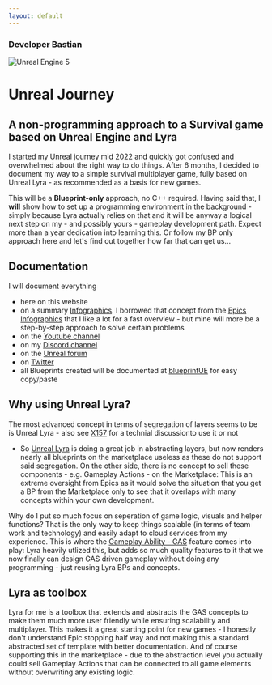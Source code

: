 ```yaml
---
layout: default
---
```

### Developer Bastian

![Unreal Engine 5](/www/assets/images/unreal5.webp)

# Unreal Journey

## A **non-programming approach** to a Survival game based on Unreal Engine and Lyra

I started my Unreal journey mid 2022 and quickly got confused and overwhelmed about the right way to do things. 
After 6 months, I decided to document my way to a simple survival multiplayer game, fully based on Unreal Lyra - as recommended as a basis for new games.

This will be a **Blueprint-only** approach, no C++ required. Having said that, I **will** show how to set up a programming environment in the background - simply because Lyra actually relies on that and it will be anyway a logical next step on my - and possibly yours - gameplay development path.
Expect more than a year dedication into learning this. Or follow my BP only approach here and let's find out together how far that can get us...

## Documentation
I will document everything

*   here on this website
*	on a summary [Infographics](https://github.com/DeveloperBastian/Unreal-Lyra-Concepts/blob/main/infographics/Unreal%20Lyra.pdf). I borrowed that concept from the [Epics Infographics](https://github.com/drstreit/unreal_schematics) that I like a lot for a fast overview - but mine will more be a step-by-step approach to solve certain problems
*	on the [Youtube channel](https://www.youtube.com/@bastiandev/videos) 
*	on my [Discord channel](https://discord.gg/ZTHqvZNEqB)
*	on the [Unreal forum](https://forums.unrealengine.com/u/bastiandev)
*	on [Twitter](https://twitter.com/BastianDevelop)
*	all Blueprints created will be documented at [blueprintUE](https://blueprintue.com/profile/devbastian/) for easy copy/paste

## Why using Unreal Lyra?
The most advanced concept in terms of segregation of  layers seems to be is Unreal Lyra - also see [X157](https://x157.github.io/UE5/LyraStarterGame/Pros-and-Cons) for a technial discussionto use it or not
*   So [Unreal Lyra](https://docs.unrealengine.com/5.0/en-US/lyra-sample-game-in-unreal-engine/) is doing a great job in abstracting layers, but now renders nearly all blueprints on the marketplace useless as these do not support said segregation. On the other side, there is no concept to sell these components - e.g. Gameplay Actions - on the Marketplace: This is an extreme oversight from Epics as it would solve the situation that you get a BP from the Marketplace only to see that it overlaps with many concepts within your own development. 

Why do I put so much focus on seperation of game logic, visuals and helper functions? That is the only way to keep things scalable (in terms of team work and technology) and easily adapt to cloud services from my experience. 
This is where the [Gameplay Ability - GAS](https://docs.unrealengine.com/5.1/en-US/using-gameplay-abilities-in-unreal-engine/) feature comes into play: Lyra heavily utlized this, but adds so much quality features to it that we now finally can design GAS driven gameplay without doing any programming - just reusing Lyra BPs and concepts.

## Lyra as toolbox
Lyra for me is a toolbox that extends and abstracts the GAS concepts to make them much more user friendly while ensuring scalability and multiplayer. This makes it a great starting point for new games - I honestly don't understand Epic stopping half way and not making this a standard abstracted set of template with better documentation.
And of course supporting this in the marketplace - due to the abstraction level you actually could sell Gameplay Actions that can be connected to all game elements without overwriting any existing logic.




